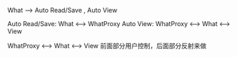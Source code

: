 
What --> Auto Read/Save , Auto View

Auto Read/Save: What <--> WhatProxy
Auto View: WhatProxy <--> What <--> View

WhatProxy <--> What <--> View
前面部分用户控制，后面部分反射来做




